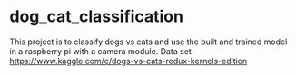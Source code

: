 # dog_cat_classification
This project is to classify dogs vs cats and use the built and trained model in a raspberry pi with a camera module.
Data set- https://www.kaggle.com/c/dogs-vs-cats-redux-kernels-edition
